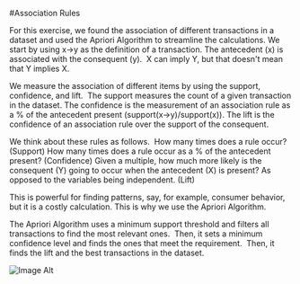 #Association Rules

For this exercise, we found the association of different transactions in a dataset and used the Apriori Algorithm to streamline the calculations.
We start by using x->y as the definition of a transaction. The antecedent (x) is associated with the consequent (y). 
X can imply Y, but that doesn't mean that Y implies X.

We measure the association of different items by using the support, confidence, and lift. 
The support measures the count of a given transaction in the dataset.
The confidence is the measurement of an association rule as a % of the antecedent present (support(x->y)/support(x)).
The lift is the confidence of an association rule over the support of the consequent.

We think about these rules as follows. 
How many times does a rule occur? (Support)
How many times does a rule occur as a % of the antecedent present? (Confidence)
Given a multiple, how much more likely is the consequent (Y) going to occur when the antecedent (X) is present? As opposed to the variables being independent. (Lift)

This is powerful for finding patterns, say, for example, consumer behavior, but it is a costly calculation. This is why we use the Apriori Algorithm.

The Apriori Algorithm uses a minimum support threshold and filters all transactions to find the most relevant ones. 
Then, it sets a minimum confidence level and finds the ones that meet the requirement. 
Then, it finds the lift and the best transactions in the dataset.

![Image Alt](https://github.com/aarern/descriptive-predictive-analytics/blob/212304937afd069df6cd9f59f20c2959a89d4ea7/Descriptive%20Analytics/Association/asc1.jpg)
